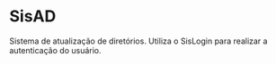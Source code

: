 # SisAD
Sistema de atualização de diretórios. Utiliza o SisLogin para realizar a autenticação do usuário.
